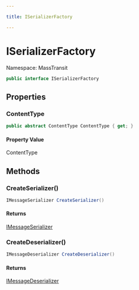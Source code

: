 ```yaml
---

title: ISerializerFactory

---
```


# ISerializerFactory

Namespace: MassTransit

```csharp
public interface ISerializerFactory
```

## Properties

### **ContentType**

```csharp
public abstract ContentType ContentType { get; }
```

#### Property Value

ContentType<br/>

## Methods

### **CreateSerializer()**

```csharp
IMessageSerializer CreateSerializer()
```

#### Returns

[IMessageSerializer](../masstransit/imessageserializer)<br/>

### **CreateDeserializer()**

```csharp
IMessageDeserializer CreateDeserializer()
```

#### Returns

[IMessageDeserializer](../masstransit/imessagedeserializer)<br/>
